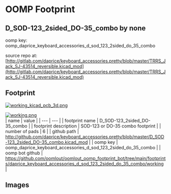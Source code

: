 # OOMP Footprint  
## D_SOD-123_2sided_DO-35_combo  by none  
  
oomp key: oomp_daprice_keyboard_accessories_d_sod_123_2sided_do_35_combo  
  
source repo at: [http://gitlab.com/daprice/keyboard_accessories.pretty/blob/master/TRRS_Jack_SJ-43514_reversible.kicad_mod](http://gitlab.com/daprice/keyboard_accessories.pretty/blob/master/TRRS_Jack_SJ-43514_reversible.kicad_mod)  
## Footprint  
  
[![working_kicad_pcb_3d.png](working_kicad_pcb_3d_600.png)](working_kicad_pcb_3d.png)  
  
[![working.png](working_600.png)](working.png)  
| name | value | 
| --- | --- | 
| footprint name | D_SOD-123_2sided_DO-35_combo | 
| footprint description | SOD-123 or DO-35 combo footprint | 
| number of pads | 6 | 
| github path | http://github.com/daprice/keyboard_accessories.pretty/blob/master/D_SOD-123_2sided_DO-35_combo.kicad_mod | 
| oomp key | oomp_daprice_keyboard_accessories_d_sod_123_2sided_do_35_combo | 
| oomp bot github | https://github.com/oomlout/oomlout_oomp_footprint_bot/tree/main/footprints/daprice_keyboard_accessories_d_sod_123_2sided_do_35_combo/working | 
## Images  
